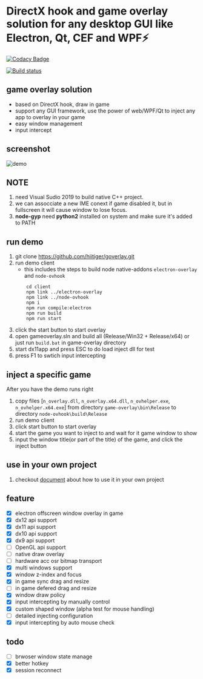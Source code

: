 # DirectX hook and game overlay solution for any desktop GUI like Electron, Qt, CEF and WPF⚡

[![Codacy Badge](https://app.codacy.com/project/badge/Grade/4fe290657a91448caecaa5583c84b9d1)](https://www.codacy.com/gh/hiitiger/goverlay/dashboard?utm_source=github.com&utm_medium=referral&utm_content=hiitiger/goverlay&utm_campaign=Badge_Grade)

[![Build status](https://ci.appveyor.com/api/projects/status/sgi7go37f72f52a5?svg=true)](https://ci.appveyor.com/project/hiitiger/goverlay)

## game overlay solution 
* based on DirectX hook, draw in game
* support any GUI framework, use the power of web/WPF/Qt to inject any app to overlay in your game
* easy window management
* input intercept

## screenshot

![demo](https://raw.githubusercontent.com/hiitiger/goverlay/master/screenshot/gelectron3.gif)

## NOTE

1. need Visual Sudio 2019 to build native C++ project.
2. we can assocciate a new IME conext if game disabled it, but in fullscreen it will cause window to lose focus.
3. **node-gyp** need **python2** installed on system and make sure it's added to PATH

## run demo

1. git clone https://github.com/hiitiger/goverlay.git
2. run demo client
   - this includes the steps to build node native-addons `electron-overlay` and `node-ovhook`
   ```
       cd client
       npm link ../electron-overlay
       npm link ../node-ovhook
       npm i
       npm run compile:electron
       npm run build
       npm run start
   ```
3. click the start button to start overlay
4. open gameoverlay.sln and build all (Release/Win32 + Release/x64) or just run `build.bat` in game-overlay directory
5. start dx11app and press ESC to do load inject dll for test
6. press F1 to swtich input intercepting

## inject a specific game

After you have the demo runs right

1.  copy files [`n_overlay.dll`, `n_overlay.x64.dll`, `n_ovhelper.exe`, `n_ovhelper.x64.exe`] from directory `game-overlay\bin\Release` to directory `node-ovhook\build\Release`
2.  run demo client
3.  click start button to start overlay
4.  start the game you want to inject to and wait for it game window to show
5.  input the window title(or part of the title) of the game, and click the inject button

## use in your own project

1. checkout [document](https://github.com/hiitiger/gelectron/blob/master/doc/doc.md) about how to use it in your own project

## feature

- [x] electron offscreen window overlay in game
- [x] dx12 api support
- [x] dx11 api support
- [x] dx10 api support
- [x] dx9 api support
- [ ] OpenGL api support
- [ ] native draw overlay
- [ ] hardware acc osr bitmap transport
- [x] multi windows support
- [x] window z-index and focus
- [x] in game sync drag and resize
- [ ] in game defered drag and resize
- [x] window draw policy
- [x] input intercepting by manually control
- [x] custom shaped window (alpha test for mouse handling)
- [ ] detailed injecting configuration
- [x] input intercepting by auto mouse check

## todo

- [ ] brwoser window state manage
- [x] better hotkey
- [x] session reconnect
